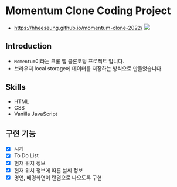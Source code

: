 # Momentum Clone Coding Project

- https://hheeseung.github.io/momentum-clone-2022/
  ![](https://velog.velcdn.com/images/hheeseung/post/3b14790b-f021-4308-b36b-6584c03f7900/image.png)

## Introduction

- `Momentum`이라는 크롬 앱 클론코딩 프로젝트 입니다.
- 브라우저 local storage에 데이터를 저장하는 방식으로 만들었습니다.

## Skills

- HTML
- CSS
- Vanilla JavaScript

## 구현 기능

- [x] 시계
- [x] To Do List
- [x] 현재 위치 정보
- [x] 현재 위치 정보에 따른 날씨 정보
- [x] 명언, 배경화면이 랜덤으로 나오도록 구현
